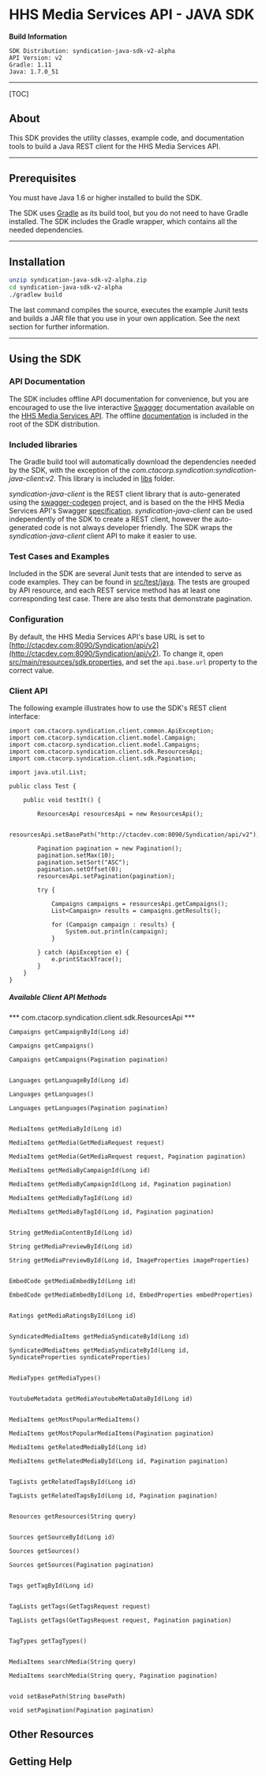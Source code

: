 # HHS Media Services API - JAVA SDK

**Build Information**

```
SDK Distribution: syndication-java-sdk-v2-alpha
API Version: v2
Gradle: 1.11
Java: 1.7.0_51
```
---

[TOC]

## About

This SDK provides the utility classes, example code, and documentation tools to build a Java REST client for the HHS Media Services API.

---
## Prerequisites

You must have Java 1.6 or higher installed to build the SDK.

The SDK uses [Gradle](http://www.gradle.org) as its build tool, but you do not need to have Gradle installed. The SDK includes the Gradle wrapper, which contains all the needed dependencies.

---
## Installation

```sh
unzip syndication-java-sdk-v2-alpha.zip
cd syndication-java-sdk-v2-alpha
./gradlew build
```

The last command compiles the source, executes the example Junit tests and builds a JAR file that you use in your own application. See the next section for further information.

---
## Using the SDK

### API Documentation

The SDK includes offline API documentation for convenience, but you are encouraged to use the live interactive [Swagger](https://helloreverb.com/developers/swagger) documentation available on the [HHS Media Services API](http://ctacdev.com:8090/Syndication). The offline [documentation](API_DOCS.md) is included in the root of the SDK distribution.

### Included libraries

The Gradle build tool will automatically download the dependencies needed by the SDK, with the exception of the *com.ctacorp.syndication:syndication-java-client:v2*. This library is included in [libs](libs) folder.

*syndication-java-client* is the REST client library that is auto-generated using the [swagger-codegen](https://github.com/wordnik/swagger-codegen) project, and is based on the the HHS Media Services API's Swagger [specification](http://ctacdev.com:8090/Syndication/swagger/api). *syndication-java-client* can be used independently of the SDK to create a REST client, however the auto-generated code is not always developer friendly. The SDK wraps the *syndication-java-client* client API to make it easier to use.

### Test Cases and Examples

Included in the SDK are several Junit tests that are intended to serve as code examples. They can be found in [src/test/java](src/test/java). The tests are grouped by API resource, and each REST service method has at least one corresponding test case. There are also tests that demonstrate pagination.

### Configuration

By default, the HHS Media Services API's base URL is set to [http://ctacdev.com:8090/Syndication/api/v2](http://ctacdev.com:8090/Syndication/api/v2). To change it, open [src/main/resources/sdk.properties](src/main/resources/sdk.properties), and set the `api.base.url` property to the correct value.

### Client API

The following example illustrates how to use the SDK's REST client interface:

	
	import com.ctacorp.syndication.client.common.ApiException;
	import com.ctacorp.syndication.client.model.Campaign;
	import com.ctacorp.syndication.client.model.Campaigns;
	import com.ctacorp.syndication.client.sdk.ResourcesApi;
	import com.ctacorp.syndication.client.sdk.Pagination;
	
	import java.util.List;
	
	public class Test {
	
	    public void testIt() {
	
	        ResourcesApi resourcesApi = new ResourcesApi();
	
	        resourcesApi.setBasePath("http://ctacdev.com:8090/Syndication/api/v2");
	
	        Pagination pagination = new Pagination();
	        pagination.setMax(10);
	        pagination.setSort("ASC");
	        pagination.setOffset(0);
	        resourcesApi.setPagination(pagination);
	
	        try {
	
	            Campaigns campaigns = resourcesApi.getCampaigns();
	            List<Campaign> results = campaigns.getResults();
	
	            for (Campaign campaign : results) {
	                System.out.println(campaign);
	            }
	
	        } catch (ApiException e) {
	            e.printStackTrace();
	        }
	    }
	}
 
##### Available Client API Methods
 
 
*** com.ctacorp.syndication.client.sdk.ResourcesApi ***

	Campaigns getCampaignById(Long id)
	 
	Campaigns getCampaigns()
	 
	Campaigns getCampaigns(Pagination pagination)
	
	 
	Languages getLanguageById(Long id)
	 
	Languages getLanguages()
	 
	Languages getLanguages(Pagination pagination)
	
	 
	MediaItems getMediaById(Long id)
	
	MediaItems getMedia(GetMediaRequest request)
	 
	MediaItems getMedia(GetMediaRequest request, Pagination pagination)
	 
	MediaItems getMediaByCampaignId(Long id)
	 
	MediaItems getMediaByCampaignId(Long id, Pagination pagination)
	 
	MediaItems getMediaByTagId(Long id)
	 
	MediaItems getMediaByTagId(Long id, Pagination pagination)
	
	
	String getMediaContentById(Long id)
	
	String getMediaPreviewById(Long id)
	 
	String getMediaPreviewById(Long id, ImageProperties imageProperties)
	
	 
	EmbedCode getMediaEmbedById(Long id)
	 
	EmbedCode getMediaEmbedById(Long id, EmbedProperties embedProperties)
	
	 
	Ratings getMediaRatingsById(Long id)
	
	 
	SyndicatedMediaItems getMediaSyndicateById(Long id)
	 
	SyndicatedMediaItems getMediaSyndicateById(Long id, SyndicateProperties syndicateProperties)
	 
	
	MediaTypes getMediaTypes()
	
	
	YoutubeMetadata getMediaYoutubeMetaDataById(Long id)
	
	 
	MediaItems getMostPopularMediaItems()
	 
	MediaItems getMostPopularMediaItems(Pagination pagination)
	 
	MediaItems getRelatedMediaById(Long id)
	 
	MediaItems getRelatedMediaById(Long id, Pagination pagination)
	
	 
	TagLists getRelatedTagsById(Long id)
	 
	TagLists getRelatedTagsById(Long id, Pagination pagination)
	
	 
	Resources getResources(String query)
	
	 
	Sources getSourceById(Long id)
	 
	Sources getSources()
	 
	Sources getSources(Pagination pagination)
	
	 
	Tags getTagById(Long id)
	
	 
	TagLists getTags(GetTagsRequest request)
	 
	TagLists getTags(GetTagsRequest request, Pagination pagination)
	
	 
	TagTypes getTagTypes()
	
	 
	MediaItems searchMedia(String query)
	 
	MediaItems searchMedia(String query, Pagination pagination)
	
	 
	void setBasePath(String basePath)
	 
	void setPagination(Pagination pagination)
	

## Other Resources

## Getting Help